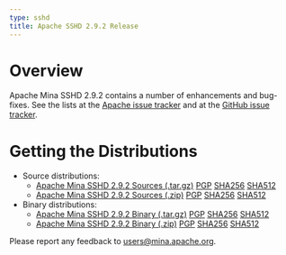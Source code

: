 ```yaml
---
type: sshd
title: Apache SSHD 2.9.2 Release
---
```


# Overview

Apache Mina SSHD 2.9.2 contains a number of enhancements and bug-fixes. See the lists at the
[Apache issue tracker](https://issues.apache.org/jira/secure/ReleaseNote.jspa?projectId=12310849&version=12352273)
and at the [GitHub issue tracker](https://github.com/apache/mina-sshd/issues?q=is%3Aissue+milestone%3A2.9.2).

# Getting the Distributions

* Source distributions:
    * [Apache Mina SSHD 2.9.2 Sources (.tar.gz)](https://www.apache.org/dyn/closer.lua/mina/sshd/2.9.2/apache-sshd-2.9.2-src.tar.gz) [PGP](https://www.apache.org/dist/mina/sshd/2.9.2/apache-sshd-2.9.2-src.tar.gz.asc) [SHA256](https://www.apache.org/dist/mina/sshd/2.9.2/apache-sshd-2.9.2-src.tar.gz.sha256) [SHA512](https://www.apache.org/dist/mina/sshd/2.9.2/apache-sshd-2.9.2-src.tar.gz.sha512)
    * [Apache Mina SSHD 2.9.2 Sources (.zip)](https://www.apache.org/dyn/closer.lua/mina/sshd/2.9.2/apache-sshd-2.9.2-src.zip) [PGP](https://www.apache.org/dist/mina/sshd/2.9.2/apache-sshd-2.9.2-src.zip.asc) [SHA256](https://www.apache.org/dist/mina/sshd/2.9.2/apache-sshd-2.9.2-src.zip.sha256) [SHA512](https://www.apache.org/dist/mina/sshd/2.9.2/apache-sshd-2.9.2-src.zip.sha512)
* Binary distributions:
    * [Apache Mina SSHD 2.9.2 Binary (.tar.gz)](https://www.apache.org/dyn/closer.lua/mina/sshd/2.9.2/apache-sshd-2.9.2.tar.gz) [PGP](https://www.apache.org/dist/mina/sshd/2.9.2/apache-sshd-2.9.2.tar.gz.asc) [SHA256](https://www.apache.org/dist/mina/sshd/2.9.2/apache-sshd-2.9.2.tar.gz.sha256) [SHA512](https://www.apache.org/dist/mina/sshd/2.9.2/apache-sshd-2.9.2.tar.gz.sha512)
    * [Apache Mina SSHD 2.9.2 Binary (.zip)](https://www.apache.org/dyn/closer.lua/mina/sshd/2.9.2/apache-sshd-2.9.2.zip) [PGP](https://www.apache.org/dist/mina/sshd/2.9.2/apache-sshd-2.9.2.zip.asc) [SHA256](https://www.apache.org/dist/mina/sshd/2.9.2/apache-sshd-2.9.2.zip.sha256) [SHA512](https://www.apache.org/dist/mina/sshd/2.9.2/apache-sshd-2.9.2.zip.sha512)

Please report any feedback to [users@mina.apache.org](mailto:users@mina.apache.org).
